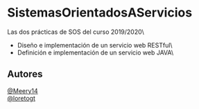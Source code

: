 # SistemasOrientadosAServicios
Las dos prácticas de SOS del curso 2019/2020\
- Diseño e implementación de un servicio web RESTful\
- Definición e implementación de un servicio web JAVA\
## Autores
[@Meery14](https://github.com/Meery14)\
[@loretogt](https://github.com/loretogt)

